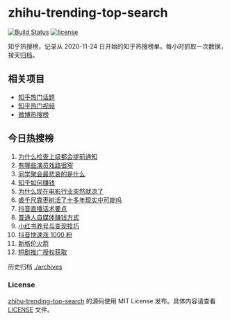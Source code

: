 # zhihu-trending-top-search

[![Build Status](https://github.com/justjavac/zhihu-trending-top-search/workflows/ci/badge.svg?branch=main)](https://github.com/justjavac/zhihu-trending-top-search/actions)
[![license](https://img.shields.io/github/license/justjavac/zhihu-trending-top-search)](https://github.com/justjavac/zhihu-trending-top-search/blob/main/LICENSE)

知乎热搜榜，记录从 2020-11-24 日开始的知乎热搜榜单。每小时抓取一次数据，按天[归档](./archives)。

## 相关项目

- [知乎热门话题](https://github.com/justjavac/zhihu-trending-hot-questions)
- [知乎热门视频](https://github.com/justjavac/zhihu-trending-hot-video)
- [微博热搜榜](https://github.com/justjavac/weibo-trending-hot-search)

## 今日热搜榜

<!-- BEGIN -->
<!-- 最后更新时间 Fri Jan 17 2025 11:16:25 GMT+0800 (China Standard Time) -->

1. [为什么检查上级都会提前通知](https://www.zhihu.com/search?q=%E4%B8%BA%E4%BB%80%E4%B9%88%E6%A3%80%E6%9F%A5%E4%B8%8A%E7%BA%A7%E9%83%BD%E4%BC%9A%E6%8F%90%E5%89%8D%E9%80%9A%E7%9F%A5)
1. [有哪些演员戏路很窄](https://www.zhihu.com/search?q=%E6%9C%89%E5%93%AA%E4%BA%9B%E6%BC%94%E5%91%98%E6%88%8F%E8%B7%AF%E5%BE%88%E7%AA%84)
1. [同学聚会最悲哀的是什么](https://www.zhihu.com/search?q=%E5%90%8C%E5%AD%A6%E8%81%9A%E4%BC%9A%E6%9C%80%E6%82%B2%E5%93%80%E7%9A%84%E6%98%AF%E4%BB%80%E4%B9%88)
1. [知乎如何赚钱](https://www.zhihu.com/search?q=%E7%9F%A5%E4%B9%8E%E5%A6%82%E4%BD%95%E8%B5%9A%E9%92%B1)
1. [为什么现在电影行业突然就凉了](https://www.zhihu.com/search?q=%E4%B8%BA%E4%BB%80%E4%B9%88%E7%8E%B0%E5%9C%A8%E7%94%B5%E5%BD%B1%E8%A1%8C%E4%B8%9A%E7%AA%81%E7%84%B6%E5%B0%B1%E5%87%89%E4%BA%86)
1. [裘千尺靠枣树活了十多年现实中可能吗](https://www.zhihu.com/search?q=%E8%A3%98%E5%8D%83%E5%B0%BA%E9%9D%A0%E6%9E%A3%E6%A0%91%E6%B4%BB%E4%BA%86%E5%8D%81%E5%A4%9A%E5%B9%B4%E7%8E%B0%E5%AE%9E%E4%B8%AD%E5%8F%AF%E8%83%BD%E5%90%97)
1. [抖音直播话术要点](https://www.zhihu.com/search?q=%E6%8A%96%E9%9F%B3%E7%9B%B4%E6%92%AD%E8%AF%9D%E6%9C%AF%E8%A6%81%E7%82%B9)
1. [普通人自媒体赚钱方式](https://www.zhihu.com/search?q=%E6%99%AE%E9%80%9A%E4%BA%BA%E8%87%AA%E5%AA%92%E4%BD%93%E8%B5%9A%E9%92%B1%E6%96%B9%E5%BC%8F)
1. [小红书养号与变现技巧](https://www.zhihu.com/search?q=%E5%B0%8F%E7%BA%A2%E4%B9%A6%E5%85%BB%E5%8F%B7%E4%B8%8E%E5%8F%98%E7%8E%B0%E6%8A%80%E5%B7%A7)
1. [抖音快速涨 1000 粉](https://www.zhihu.com/search?q=%E6%8A%96%E9%9F%B3%E5%BF%AB%E9%80%9F%E6%B6%A8%201000%20%E7%B2%89)
1. [新格伦火箭](https://www.zhihu.com/search?q=%E6%96%B0%E6%A0%BC%E4%BC%A6%E7%81%AB%E7%AE%AD)
1. [短剧推广授权获取](https://www.zhihu.com/search?q=%E7%9F%AD%E5%89%A7%E6%8E%A8%E5%B9%BF%E6%8E%88%E6%9D%83%E8%8E%B7%E5%8F%96)

<!-- END -->

历史归档 [./archives](./archives)

### License

[zhihu-trending-top-search](https://github.com/justjavac/zhihu-trending-top-search) 的源码使用 MIT License
发布。具体内容请查看 [LICENSE](./LICENSE) 文件。
